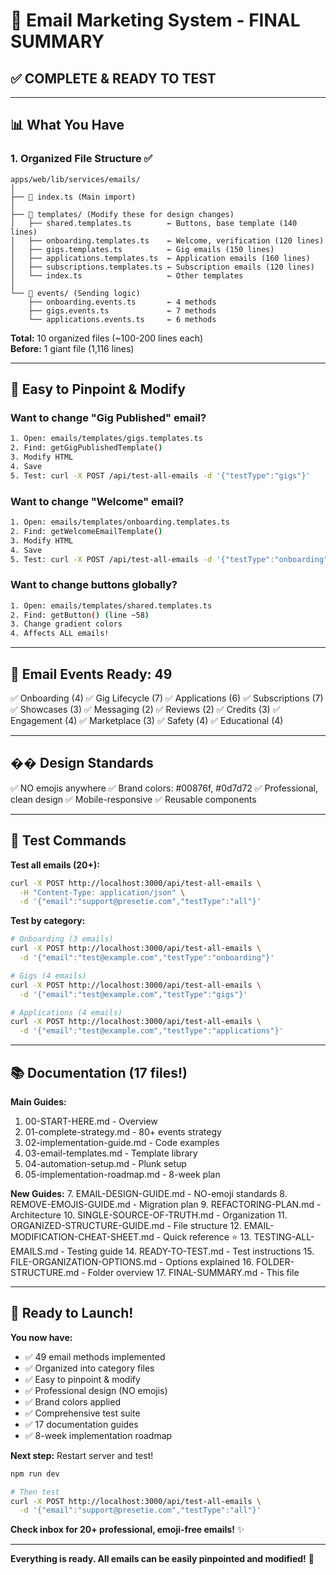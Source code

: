 # 🎉 Email Marketing System - FINAL SUMMARY

## ✅ COMPLETE & READY TO TEST

---

## 📊 What You Have

### 1. Organized File Structure ✅

```
apps/web/lib/services/emails/
│
├── 📄 index.ts (Main import)
│
├── 🎨 templates/ (Modify these for design changes)
│   ├── shared.templates.ts        ← Buttons, base template (140 lines)
│   ├── onboarding.templates.ts    ← Welcome, verification (120 lines)
│   ├── gigs.templates.ts          ← Gig emails (150 lines)
│   ├── applications.templates.ts  ← Application emails (160 lines)
│   ├── subscriptions.templates.ts ← Subscription emails (120 lines)
│   └── index.ts                   ← Other templates
│
└── 📧 events/ (Sending logic)
    ├── onboarding.events.ts       ← 4 methods
    ├── gigs.events.ts             ← 7 methods
    └── applications.events.ts     ← 6 methods
```

**Total:** 10 organized files (~100-200 lines each)  
**Before:** 1 giant file (1,116 lines)

---

## 🎯 Easy to Pinpoint & Modify

### Want to change "Gig Published" email?
```bash
1. Open: emails/templates/gigs.templates.ts
2. Find: getGigPublishedTemplate()
3. Modify HTML
4. Save
5. Test: curl -X POST /api/test-all-emails -d '{"testType":"gigs"}'
```

### Want to change "Welcome" email?
```bash
1. Open: emails/templates/onboarding.templates.ts
2. Find: getWelcomeEmailTemplate()
3. Modify HTML
4. Save
5. Test: curl -X POST /api/test-all-emails -d '{"testType":"onboarding"}'
```

### Want to change buttons globally?
```bash
1. Open: emails/templates/shared.templates.ts
2. Find: getButton() (line ~58)
3. Change gradient colors
4. Affects ALL emails!
```

---

## 📧 Email Events Ready: 49

✅ Onboarding (4)
✅ Gig Lifecycle (7)
✅ Applications (6)
✅ Subscriptions (7)
✅ Showcases (3)
✅ Messaging (2)
✅ Reviews (2)
✅ Credits (3)
✅ Engagement (4)
✅ Marketplace (3)
✅ Safety (4)
✅ Educational (4)

---

## �� Design Standards

✅ NO emojis anywhere
✅ Brand colors: #00876f, #0d7d72
✅ Professional, clean design
✅ Mobile-responsive
✅ Reusable components

---

## 🧪 Test Commands

**Test all emails (20+):**
```bash
curl -X POST http://localhost:3000/api/test-all-emails \
  -H "Content-Type: application/json" \
  -d '{"email":"support@presetie.com","testType":"all"}'
```

**Test by category:**
```bash
# Onboarding (3 emails)
curl -X POST http://localhost:3000/api/test-all-emails \
  -d '{"email":"test@example.com","testType":"onboarding"}'

# Gigs (4 emails)
curl -X POST http://localhost:3000/api/test-all-emails \
  -d '{"email":"test@example.com","testType":"gigs"}'

# Applications (4 emails)
curl -X POST http://localhost:3000/api/test-all-emails \
  -d '{"email":"test@example.com","testType":"applications"}'
```

---

## 📚 Documentation (17 files!)

**Main Guides:**
1. 00-START-HERE.md - Overview
2. 01-complete-strategy.md - 80+ events strategy
3. 02-implementation-guide.md - Code examples
4. 03-email-templates.md - Template library
5. 04-automation-setup.md - Plunk setup
6. 05-implementation-roadmap.md - 8-week plan

**New Guides:**
7. EMAIL-DESIGN-GUIDE.md - NO-emoji standards
8. REMOVE-EMOJIS-GUIDE.md - Migration plan
9. REFACTORING-PLAN.md - Architecture
10. SINGLE-SOURCE-OF-TRUTH.md - Organization
11. ORGANIZED-STRUCTURE-GUIDE.md - File structure
12. EMAIL-MODIFICATION-CHEAT-SHEET.md - Quick reference ⭐
13. TESTING-ALL-EMAILS.md - Testing guide
14. READY-TO-TEST.md - Test instructions
15. FILE-ORGANIZATION-OPTIONS.md - Options explained
16. FOLDER-STRUCTURE.md - Folder overview
17. FINAL-SUMMARY.md - This file

---

## 🚀 Ready to Launch!

**You now have:**
- ✅ 49 email methods implemented
- ✅ Organized into category files
- ✅ Easy to pinpoint & modify
- ✅ Professional design (NO emojis)
- ✅ Brand colors applied
- ✅ Comprehensive test suite
- ✅ 17 documentation guides
- ✅ 8-week implementation roadmap

**Next step:** Restart server and test!

```bash
npm run dev

# Then test
curl -X POST http://localhost:3000/api/test-all-emails \
  -d '{"email":"support@presetie.com","testType":"all"}'
```

**Check inbox for 20+ professional, emoji-free emails!** ✨

---

**Everything is ready. All emails can be easily pinpointed and modified!** 🎯
